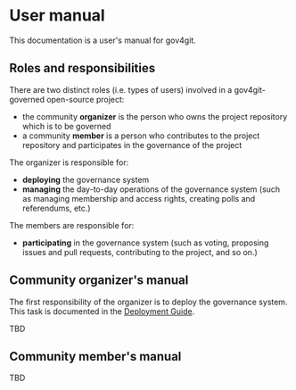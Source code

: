 # User manual

This documentation is a user's manual for gov4git.

## Roles and responsibilities

There are two distinct roles (i.e. types of users) involved in a gov4git-governed open-source project:
- the community **organizer** is the person who owns the project repository which is to be governed
- a community **member** is a person who contributes to the project repository and participates in the governance of the project

The organizer is responsible for:
- **deploying** the governance system
- **managing** the day-to-day operations of the governance system (such as managing membership and access rights, creating polls and referendums, etc.)

The members are responsible for:
- **participating** in the governance system (such as voting, proposing issues and pull requests, contributing to the project, and so on.)

## Community organizer's manual

The first responsibility of the organizer is to deploy the governance system. This task is documented in the [Deployment Guide](DEPLOY.md).

TBD

## Community member's manual

TBD

